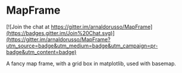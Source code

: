 MapFrame
========

[![Join the chat at https://gitter.im/arnaldorusso/MapFrame](https://badges.gitter.im/Join%20Chat.svg)](https://gitter.im/arnaldorusso/MapFrame?utm_source=badge&utm_medium=badge&utm_campaign=pr-badge&utm_content=badge)

A fancy map frame, with a grid box in matplotlib, used with basemap.